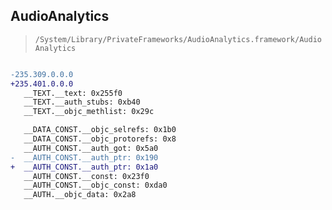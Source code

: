 ## AudioAnalytics

> `/System/Library/PrivateFrameworks/AudioAnalytics.framework/AudioAnalytics`

```diff

-235.309.0.0.0
+235.401.0.0.0
   __TEXT.__text: 0x255f0
   __TEXT.__auth_stubs: 0xb40
   __TEXT.__objc_methlist: 0x29c

   __DATA_CONST.__objc_selrefs: 0x1b0
   __DATA_CONST.__objc_protorefs: 0x8
   __AUTH_CONST.__auth_got: 0x5a0
-  __AUTH_CONST.__auth_ptr: 0x190
+  __AUTH_CONST.__auth_ptr: 0x1a0
   __AUTH_CONST.__const: 0x23f0
   __AUTH_CONST.__objc_const: 0xda0
   __AUTH.__objc_data: 0x2a8

```
